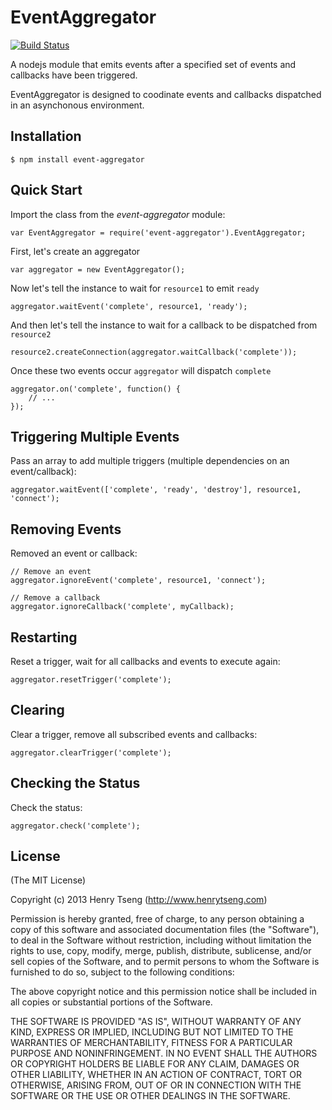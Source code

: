 EventAggregator
================

[![Build Status](https://travis-ci.org/henrytseng/event-aggregator.png?branch=master)](https://travis-ci.org/henrytseng/event-aggregator)

A nodejs module that emits events after a specified set of events and callbacks have been triggered.  

EventAggregator is designed to coodinate events and callbacks dispatched in an asynchonous environment.  

## Installation

	$ npm install event-aggregator
    
## Quick Start

Import the class from the *event-aggregator* module:

	var EventAggregator = require('event-aggregator').EventAggregator;

First, let's create an aggregator

	var aggregator = new EventAggregator();
	
Now let's tell the instance to wait for ```resource1``` to emit ```ready```

	aggregator.waitEvent('complete', resource1, 'ready');
	
And then let's tell the instance to wait for a callback to be dispatched from ```resource2```	

	resource2.createConnection(aggregator.waitCallback('complete'));

Once these two events occur ```aggregator``` will dispatch ```complete```

	aggregator.on('complete', function() {
		// ...
	});
	
## Triggering Multiple Events

Pass an array to add multiple triggers (multiple dependencies on an event/callback):

	aggregator.waitEvent(['complete', 'ready', 'destroy'], resource1, 'connect');

## Removing Events

Removed an event or callback:
	
	// Remove an event
	aggregator.ignoreEvent('complete', resource1, 'connect');
	
	// Remove a callback
	aggregator.ignoreCallback('complete', myCallback);

## Restarting

Reset a trigger, wait for all callbacks and events to execute again:

	aggregator.resetTrigger('complete');

## Clearing

Clear a trigger, remove all subscribed events and callbacks:
	
	aggregator.clearTrigger('complete');
	
## Checking the Status
	
Check the status:

	aggregator.check('complete');
	

## License

(The MIT License)

Copyright (c) 2013 Henry Tseng (http://www.henrytseng.com)

Permission is hereby granted, free of charge, to any person obtaining a copy of this software and associated documentation files (the "Software"), to deal in the Software without restriction, including without limitation the rights to use, copy, modify, merge, publish, distribute, sublicense, and/or sell copies of the Software, and to permit persons to whom the Software is furnished to do so, subject to the following conditions:

The above copyright notice and this permission notice shall be included in all copies or substantial portions of the Software.

THE SOFTWARE IS PROVIDED "AS IS", WITHOUT WARRANTY OF ANY KIND, EXPRESS OR IMPLIED, INCLUDING BUT NOT LIMITED TO THE WARRANTIES OF MERCHANTABILITY, FITNESS FOR A PARTICULAR PURPOSE AND NONINFRINGEMENT. IN NO EVENT SHALL THE AUTHORS OR COPYRIGHT HOLDERS BE LIABLE FOR ANY CLAIM, DAMAGES OR OTHER LIABILITY, WHETHER IN AN ACTION OF CONTRACT, TORT OR OTHERWISE, ARISING FROM, OUT OF OR IN CONNECTION WITH THE SOFTWARE OR THE USE OR OTHER DEALINGS IN THE SOFTWARE.